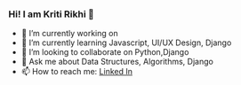 ### Hi! I am Kriti Rikhi 👋

- 🔭 I’m currently working on 
- 🌱 I’m currently learning Javascript, UI/UX Design, Django
- 👯 I’m looking to collaborate on Python,Django
- 💬 Ask me about Data Structures, Algorithms, Django
- 📫 How to reach me: [Linked In](https://www.linkedin.com/in/kriti-rikhi-75162a157/)
